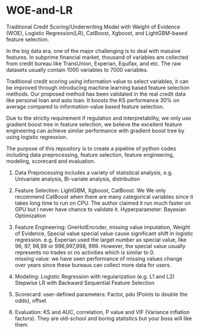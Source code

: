 # WOE-and-LR
Traditional Credit Scoring/Underwriting Model with Weight of Evidence (WOE), Logistic Regression(LR), CatBoost, Xgboost, and LightGBM-based feature selection. 

In the big data era, one of the major challenging is to deal with massive features. In subprime financial market, thousand of variables are collected from credit bureau like TransUnion, Experian, Equifax, and etc. The raw datasets usually contain 1000 variables to 7000 variables. 

Traditional credit scoring using information value to select variables, it can be improved through introducing machine learning based feature selection methods. Our proposed method has been validated in the real credit data like personal loan and auto loan. It boosts the KS performance 30% on average compared to information-value based feature selection. 

Due to the strictly requirement if regulation and interpretability, we only use gradient boost tree in feature selection, we believe the excellent feature engineering can achieve similar performance with gradient boost tree by using logistic regression. 

The purpose of this repository is to create a pipeline of python codes including data preprocessing, feature selection, feature engineering, modeling, scorecard and evaluation. 


1. Data Preprocessing includes a variety of statistical analysis, e.g. Univariate analysis, Bi-variate analysis, distribution 

2. Feature Selection: LightGBM, Xgboost, CatBoost. We 
    We only recommend CatBoost when there are many categorical variables since it takes long time to run on CPU. The author claimed it run much faster on GPU but I never have chance to validate it. Hyperparameter: Bayesian Optimization

3. Feature Engineering: OneHotEncoder, missing value imputation, Weight of Evidence, Special value
    special value cause significant shift in logistic regression. e.g. Experian used the larget number as special value, like 96, 97, 98,99 or 996,997,998, 999. However, the special value usually represents no trades or no activities which is similar to 0.  
    missing value: we have seen performance of missing values change over years since these bureaus can collect more data for users. 
    
4. Modeling: Logistic Regression with regularization (e.g. L1 and L2)
   Stepwise LR with Backward Sequential Feature Selection

5. Scorecard: user-defined parameters: Factor, pdo (Points to double the odds), offset

6. Evaluation: KS and AUC, correlation, P value and VIF (Variance inflation factors). They are old-school and boring statistics but your boss will like them
